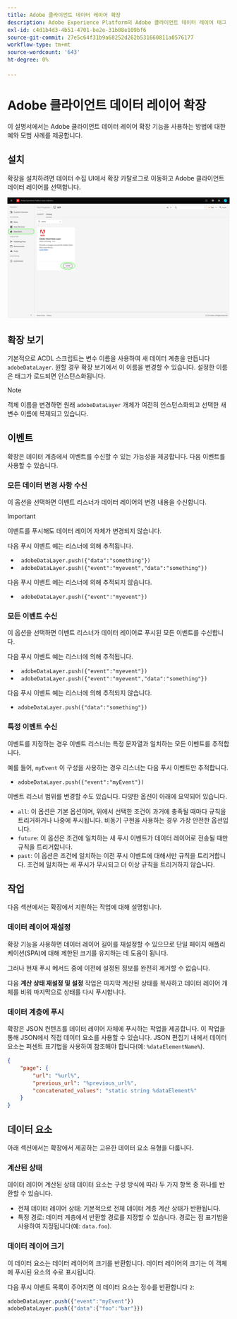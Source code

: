 ```yaml
---
title: Adobe 클라이언트 데이터 레이어 확장
description: Adobe Experience Platform의 Adobe 클라이언트 데이터 레이어 태그 확장에 대해 알아봅니다.
exl-id: c4d1b4d3-4b51-4701-be2e-31b08e109bf6
source-git-commit: 27e5c64f31b9a68252d262b531660811a0576177
workflow-type: tm+mt
source-wordcount: '643'
ht-degree: 0%

---
```


# Adobe 클라이언트 데이터 레이어 확장

이 설명서에서는 Adobe 클라이언트 데이터 레이어 확장 기능을 사용하는 방법에 대한 예와 모범 사례를 제공합니다.

<!-- (Missing document?)
If you would like to have more details on development consideration, [please reach this page](./dev.md). -->

## 설치

확장을 설치하려면 데이터 수집 UI에서 확장 카탈로그로 이동하고 Adobe 클라이언트 데이터 레이어를 선택합니다.

![카탈로그의 ACDL 확장 보기](./images/catalog.png)

<!-- (GitHub link?)
There is also the possibility to fork this project. You can download this github project, realize the change that you deem required for your specific use-case and re-upload it on your Organization as a private extension.
This installation will not be supported on our end.<br>
>[!NOTE]
>
> _Consider renaming the extension name in the extension.json file_ -->

## 확장 보기

기본적으로 ACDL 스크립트는 변수 이름을 사용하여 새 데이터 계층을 만듭니다 `adobeDataLayer`. 원할 경우 확장 보기에서 이 이름을 변경할 수 있습니다. 설정한 이름은 태그가 로드되면 인스턴스화됩니다.

>[!NOTE]
>
>객체 이름을 변경하면 원래 `adobeDataLayer` 개체가 여전히 인스턴스화되고 선택한 새 변수 이름에 복제되고 있습니다.

## 이벤트

확장은 데이터 계층에서 이벤트를 수신할 수 있는 가능성을 제공합니다. 다음 이벤트를 사용할 수 있습니다.

### 모든 데이터 변경 사항 수신

이 옵션을 선택하면 이벤트 리스너가 데이터 레이어의 변경 내용을 수신합니다.

>[!IMPORTANT]
>
>이벤트를 푸시해도 데이터 레이어 자체가 변경되지 않습니다.

다음 푸시 이벤트 예는 리스너에 의해 추적됩니다.

* ` adobeDataLayer.push({"data":"something"})`
* ` adobeDataLayer.push({"event":"myevent","data":"something"})`

다음 푸시 이벤트 예는 리스너에 의해 추적되지 않습니다.

* ` adobeDataLayer.push({"event":"myevent"})`

### 모든 이벤트 수신

이 옵션을 선택하면 이벤트 리스너가 데이터 레이어로 푸시된 모든 이벤트를 수신합니다.

다음 푸시 이벤트 예는 리스너에 의해 추적됩니다.

* ` adobeDataLayer.push({"event":"myevent"})`
* ` adobeDataLayer.push({"event":"myevent","data":"something"})`

다음 푸시 이벤트 예는 리스너에 의해 추적되지 않습니다.

* ` adobeDataLayer.push({"data":"something"}) `

### 특정 이벤트 수신

이벤트를 지정하는 경우 이벤트 리스너는 특정 문자열과 일치하는 모든 이벤트를 추적합니다.

예를 들어, `myEvent` 이 구성을 사용하는 경우 리스너는 다음 푸시 이벤트만 추적합니다.

* `adobeDataLayer.push({"event":"myEvent"})`

이벤트 리스너 범위를 변경할 수도 있습니다. 다양한 옵션이 아래에 요약되어 있습니다.

* `all`: 이 옵션은 기본 옵션이며, 위에서 선택한 조건이 과거에 충족될 때마다 규칙을 트리거하거나 나중에 푸시됩니다. 비동기 구현을 사용하는 경우 가장 안전한 옵션입니다.
* `future`: 이 옵션은 조건에 일치하는 새 푸시 이벤트가 데이터 레이어로 전송될 때만 규칙을 트리거합니다.
* `past`: 이 옵션은 조건에 일치하는 이전 푸시 이벤트에 대해서만 규칙을 트리거합니다. 조건에 일치하는 새 푸시가 무시되고 더 이상 규칙을 트리거하지 않습니다.

## 작업

다음 섹션에서는 확장에서 지원하는 작업에 대해 설명합니다.

### 데이터 레이어 재설정

확장 기능을 사용하면 데이터 레이어 길이를 재설정할 수 있으므로 단일 페이지 애플리케이션(SPA)에 대해 제한된 크기를 유지하는 데 도움이 됩니다.

그러나 현재 푸시 메서드 중에 이전에 설정된 정보를 완전히 제거할 수 없습니다.

다음 **계산 상태 재설정 및 설정** 작업은 마지막 계산된 상태를 복사하고 데이터 레이어 개체를 비워 마지막으로 상태를 다시 푸시합니다.

### 데이터 계층에 푸시

확장은 JSON 컨텐츠를 데이터 레이어 자체에 푸시하는 작업을 제공합니다. 이 작업을 통해 JSON에서 직접 데이터 요소를 사용할 수 있습니다. JSON 편집기 내에서 데이터 요소는 퍼센트 표기법을 사용하여 참조해야 합니다(예: `%dataElementName%`).

```json
{
    "page": {
        "url": "%url%",
        "previous_url": "%previous_url%",
        "concatenated_values": "static string %dataElement%"
    }
}
```

## 데이터 요소

아래 섹션에서는 확장에서 제공하는 고유한 데이터 요소 유형을 다룹니다.

### 계산된 상태

데이터 레이어 계산된 상태 데이터 요소는 구성 방식에 따라 두 가지 항목 중 하나를 반환할 수 있습니다.

* 전체 데이터 레이어 상태: 기본적으로 전체 데이터 계층 계산 상태가 반환됩니다.
* 특정 경로: 데이터 계층에서 반환할 경로를 지정할 수 있습니다. 경로는 점 표기법을 사용하여 지정됩니다(예: `data.foo`).

### 데이터 레이어 크기

이 데이터 요소는 데이터 레이어의 크기를 반환합니다. 데이터 레이어의 크기는 이 객체에 푸시된 요소의 수로 표시됩니다.

다음 푸시 이벤트 목록이 주어지면 이 데이터 요소는 정수를 반환합니다 `2`:

```js
adobeDataLayer.push({"event":"myEvent"})
adobeDataLayer.push({"data":{"foo":"bar"}})
```

